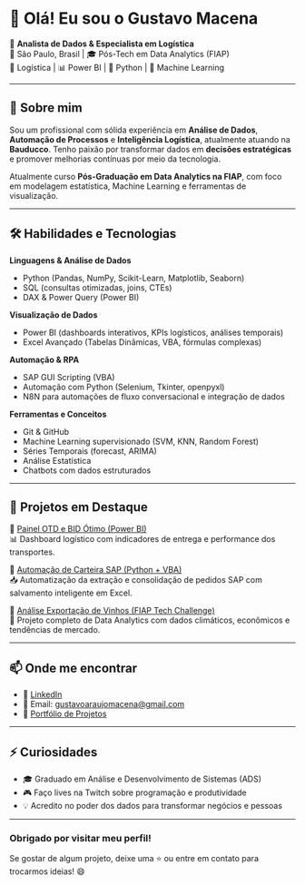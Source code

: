 # 👋 Olá! Eu sou o Gustavo Macena

🎯 **Analista de Dados & Especialista em Logística**  
📍 São Paulo, Brasil | 🎓 Pós-Tech em Data Analytics (FIAP)  
🚚 Logística | 📊 Power BI | 🐍 Python | 🧠 Machine Learning  

---

## 💼 Sobre mim

Sou um profissional com sólida experiência em **Análise de Dados**, **Automação de Processos** e **Inteligência Logística**, atualmente atuando na **Bauducco**. Tenho paixão por transformar dados em **decisões estratégicas** e promover melhorias contínuas por meio da tecnologia.

Atualmente curso **Pós-Graduação em Data Analytics na FIAP**, com foco em modelagem estatística, Machine Learning e ferramentas de visualização.

---

## 🛠️ Habilidades e Tecnologias

**Linguagens & Análise de Dados**
- Python (Pandas, NumPy, Scikit-Learn, Matplotlib, Seaborn)
- SQL (consultas otimizadas, joins, CTEs)
- DAX & Power Query (Power BI)

**Visualização de Dados**
- Power BI (dashboards interativos, KPIs logísticos, análises temporais)
- Excel Avançado (Tabelas Dinâmicas, VBA, fórmulas complexas)

**Automação & RPA**
- SAP GUI Scripting (VBA)
- Automação com Python (Selenium, Tkinter, openpyxl)
- N8N para automações de fluxo conversacional e integração de dados

**Ferramentas e Conceitos**
- Git & GitHub
- Machine Learning supervisionado (SVM, KNN, Random Forest)
- Séries Temporais (forecast, ARIMA)
- Análise Estatística
- Chatbots com dados estruturados

---

## 🚀 Projetos em Destaque

🔗 [Painel OTD e BID Ótimo (Power BI)](https://github.com/seuusuario/projeto-otd)  
📊 Dashboard logístico com indicadores de entrega e performance dos transportes.

🔗 [Automação de Carteira SAP (Python + VBA)](https://github.com/seuusuario/carteira-sap)  
📥 Automatização da extração e consolidação de pedidos SAP com salvamento inteligente em Excel.

🔗 [Análise Exportação de Vinhos (FIAP Tech Challenge)](https://github.com/seuusuario/fiap-wine-export)  
🍷 Projeto completo de Data Analytics com dados climáticos, econômicos e tendências de mercado.

---

## 📫 Onde me encontrar

- 💼 [LinkedIn](https://www.linkedin.com/in/gustavo-macena/)  
- 💬 Email: gustavoaraujomacena@gmail.com  
- 📂 [Portfólio de Projetos](https://github.com/gustmacena)  

---

## ⚡ Curiosidades

- 🎓 Graduado em Análise e Desenvolvimento de Sistemas (ADS)  
- 🎮 Faço lives na Twitch sobre programação e produtividade  
- 💡 Acredito no poder dos dados para transformar negócios e pessoas  

---

### Obrigado por visitar meu perfil!  
Se gostar de algum projeto, deixe uma ⭐ ou entre em contato para trocarmos ideias! 😄

